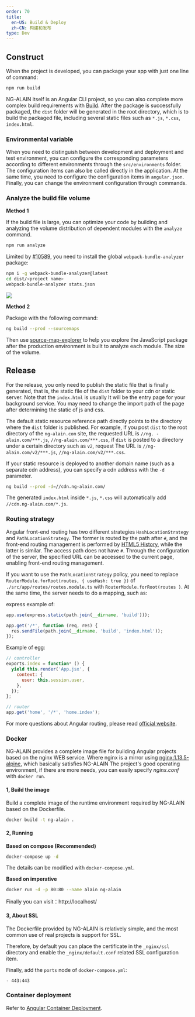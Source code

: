 ```yaml
---
order: 70
title:
  en-US: Build & Deploy
  zh-CN: 构建和发布
type: Dev
---
```


## Construct

When the project is developed, you can package your app with just one line of command:

```bash
npm run build
```

NG-ALAIN itself is an Angular CLI project, so you can also complete more complex build requirements with [Build](https://angular.io/cli/build). After the package is successfully packaged, the `dist` folder will be generated in the root directory, which is to build the packaged file, including several static files such as `*.js`, `*.css`, `index.html`.

### Environmental variable

When you need to distinguish between development and deployment and test environment, you can configure the corresponding parameters according to different environments through the `src/environments` folder. The configuration items can also be called directly in the application. At the same time, you need to configure the configuration items in `angular.json`. Finally, you can change the environment configuration through commands.

### Analyze the build file volume

**Method 1**

If the build file is large, you can optimize your code by building and analyzing the volume distribution of dependent modules with the `analyze` command.

```bash
npm run analyze
```

Limited by [#10589](https://github.com/angular/angular-cli/issues/10589), you need to install the global `webpack-bundle-analyzer` package:

```bash
npm i -g webpack-bundle-analyzer@latest
cd dist/<project name>
webpack-bundle-analyzer stats.json
```

![](./assets/screenshot/analyzer.png)

**Method 2**

Package with the following command:

```bash
ng build --prod --sourcemaps
```

Then use [source-map-explorer](https://github.com/danvk/source-map-explorer/blob/master/README.md) to help you explore the JavaScript package after the production environment is built to analyze each module. The size of the volume.

## Release

For the release, you only need to publish the static file that is finally generated, that is, the static file of the `dist` folder to your cdn or static server. Note that the `index.html` is usually It will be the entry page for your background service. You may need to change the import path of the page after determining the static of js and css.

The default static resource reference path directly points to the directory where the `dist` folder is published. For example, if you post `dist` to the root directory of the `ng-alain.com` site, the requested URL is `//ng. -alain.com/***.js`, `//ng-alain.com/***.css`, if `dist` is posted to a directory under a certain directory such as `v2`, request The URL is `//ng-alain.com/v2/***.js`, `//ng-alain.com/v2/***.css`.

If your static resource is deployed to another domain name (such as a separate cdn address), you can specify a cdn address with the `-d` parameter.

```bash
ng build --prod -d=//cdn.ng-alain.com/
```

The generated `index.html` inside `*.js`, `*.css` will automatically add `//cdn.ng-alain.com/*.js`.

### Routing strategy

Angular front-end routing has two different strategies `HashLocationStrategy` and `PathLocationStrategy`. The former is routed by the path after `#`, and the front-end routing management is performed by [HTML5 History](//developer.mozilla.org/en-US/docs/Web/API/History_API), while the latter is similar. The access path does not have `#`. Through the configuration of the server, the specified URL can be accessed to the current page, enabling front-end routing management.

If you want to use the `PathLocationStrategy` policy, you need to replace `RouterModule.forRoot(routes, { useHash: true })` of `./src/app/routes/routes.module.ts` with `RouterModule.forRoot(routes )`. At the same time, the server needs to do a mapping, such as:

express example of:

```js
app.use(express.static(path.join(__dirname, 'build')));

app.get('/*', function (req, res) {
  res.sendFile(path.join(__dirname, 'build', 'index.html'));
});
```

Example of egg:

```js
// controller
exports.index = function* () {
  yield this.render('App.jsx', {
    context: {
      user: this.session.user,
    },
  });
};

// router
app.get('home', '/*', 'home.index');
```

For more questions about Angular routing, please read [official website](//angular.io/guide/router).

### Docker

NG-ALAIN provides a complete image file for building Angular projects based on the nginx WEB service. Where nginx is a mirror using [nginx:1.13.5-alpine](https://github.com/nginxinc/docker-nginx/blob/master/mainline/alpine/Dockerfile), which basically satisfies NG-ALAIN The project's good operating environment, if there are more needs, you can easily specify *nginx.conf* with `docker run`.

#### 1, Build the image

Build a complete image of the runtime environment required by NG-ALAIN based on the Dockerfile.

```bash
docker build -t ng-alain .
```

#### 2, Running

**Based on compose (Recommended)**

```bash
docker-compose up -d
```

The details can be modified with `docker-compose.yml`.

**Based on imperative**

```bash
docker run -d -p 80:80 --name alain ng-alain
```

Finally you can visit：http://localhost/

#### 3, About SSL

The Dockerfile provided by NG-ALAIN is relatively simple, and the most common use of real projects is support for SSL.

Therefore, by default you can place the certificate in the `_nginx/ssl` directory and enable the `_nginx/default.conf` related SSL configuration item.

Finally, add the `ports` node of `docker-compose.yml`:

```
- 443:443
```

### Container deployment

Refer to [Angular Container Deployment](https://zhuanlan.zhihu.com/p/35688938).
